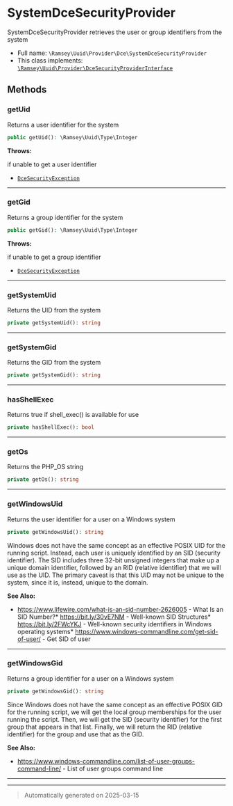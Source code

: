 
# SystemDceSecurityProvider

SystemDceSecurityProvider retrieves the user or group identifiers from the system



* Full name: `\Ramsey\Uuid\Provider\Dce\SystemDceSecurityProvider`
* This class implements:
[`\Ramsey\Uuid\Provider\DceSecurityProviderInterface`](../DceSecurityProviderInterface.md)




## Methods


### getUid

Returns a user identifier for the system

```php
public getUid(): \Ramsey\Uuid\Type\Integer
```











**Throws:**
<p>if unable to get a user identifier</p>

- [`DceSecurityException`](../../Exception/DceSecurityException.md)



***

### getGid

Returns a group identifier for the system

```php
public getGid(): \Ramsey\Uuid\Type\Integer
```











**Throws:**
<p>if unable to get a group identifier</p>

- [`DceSecurityException`](../../Exception/DceSecurityException.md)



***

### getSystemUid

Returns the UID from the system

```php
private getSystemUid(): string
```












***

### getSystemGid

Returns the GID from the system

```php
private getSystemGid(): string
```












***

### hasShellExec

Returns true if shell_exec() is available for use

```php
private hasShellExec(): bool
```












***

### getOs

Returns the PHP_OS string

```php
private getOs(): string
```












***

### getWindowsUid

Returns the user identifier for a user on a Windows system

```php
private getWindowsUid(): string
```

Windows does not have the same concept as an effective POSIX UID for the
running script. Instead, each user is uniquely identified by an SID
(security identifier). The SID includes three 32-bit unsigned integers
that make up a unique domain identifier, followed by an RID (relative
identifier) that we will use as the UID. The primary caveat is that this
UID may not be unique to the system, since it is, instead, unique to the
domain.










**See Also:**

* https://www.lifewire.com/what-is-an-sid-number-2626005 - What Is an SID Number?* https://bit.ly/30vE7NM - Well-known SID Structures* https://bit.ly/2FWcYKJ - Well-known security identifiers in Windows operating systems* https://www.windows-commandline.com/get-sid-of-user/ - Get SID of user

***

### getWindowsGid

Returns a group identifier for a user on a Windows system

```php
private getWindowsGid(): string
```

Since Windows does not have the same concept as an effective POSIX GID
for the running script, we will get the local group memberships for the
user running the script. Then, we will get the SID (security identifier)
for the first group that appears in that list. Finally, we will return
the RID (relative identifier) for the group and use that as the GID.










**See Also:**

* https://www.windows-commandline.com/list-of-user-groups-command-line/ - List of user groups command line

***


***
> Automatically generated on 2025-03-15
